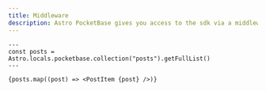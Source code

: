 ```yaml
---
title: Middleware
description: Astro PocketBase gives you access to the sdk via a middleware 
---
```


```astro title="src/page/index.astro"
---
const posts = Astro.locals.pocketbase.collection("posts").getFullList()
---

{posts.map((post) => <PostItem {post} />)}
```
